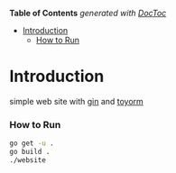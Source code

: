 <!-- START doctoc generated TOC please keep comment here to allow auto update -->
<!-- DON'T EDIT THIS SECTION, INSTEAD RE-RUN doctoc TO UPDATE -->
**Table of Contents**  *generated with [DocToc](https://github.com/thlorenz/doctoc)*

- [Introduction](#introduction)
    - [How to Run](#how-to-run)

<!-- END doctoc generated TOC please keep comment here to allow auto update -->

# Introduction

simple web site with [gin](https://github.com/gin-gonic/gin) and [toyorm](https://github.com/bigpigeon/toyorm)

### How to Run

```bash
go get -u .
go build .
./website
```